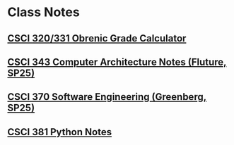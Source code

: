# Class Notes

## [CSCI 320/331 Obrenic Grade Calculator](./CSCI-320/grade-calculator/)

## [CSCI 343 Computer Architecture Notes (Fluture, SP25)](./CSCI%20343%20-%20Computer%20Architecture/index)

## [CSCI 370 Software Engineering (Greenberg, SP25)](./CSCI%20370%20-%20Software%20Engineering/index)

## [CSCI 381 Python Notes](./CSCI%20381%20-%20Python/index)
